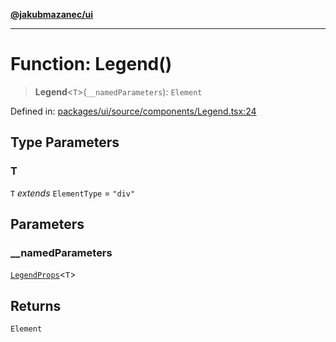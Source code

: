 [**@jakubmazanec/ui**](../README.md)

---

# Function: Legend()

> **Legend**\<`T`\>(`__namedParameters`): `Element`

Defined in:
[packages/ui/source/components/Legend.tsx:24](https://github.com/jakubmazanec/tools/blob/dccfe8e5cee218e88ff4db59e4bf460975897c58/packages/ui/source/components/Legend.tsx#L24)

## Type Parameters

### T

`T` _extends_ `ElementType` = `"div"`

## Parameters

### \_\_namedParameters

[`LegendProps`](../type-aliases/LegendProps.md)\<`T`\>

## Returns

`Element`
